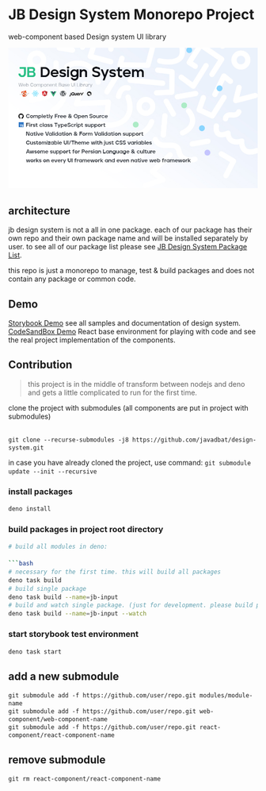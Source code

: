 # JB Design System Monorepo Project

web-component based Design system  UI library

![JB Design System](./public/images/banner-small.jpg)

## architecture

jb design system is not a all in one package. each of our package has their own repo and their own package name and will be installed separately by user.
to see all of our package list please see [JB Design System Package List](https://javadbat.github.io/design-system/?path=/docs/general-package-list--docs).

this repo is just a monorepo to manage, test & build packages and does not contain any package or common code.

## Demo

[Storybook Demo](https://javadbat.github.io/design-system/?path=/docs/getting-started-introduction--docs) see all samples and documentation of design system.    
[CodeSandBox Demo](https://codesandbox.io/p/sandbox/jb-design-system-3f63dj) React base environment for playing with code and see the real project implementation of the components. 

## Contribution

>this project is in the middle of transform between nodejs and deno and gets a little complicated to run for the first time.

clone the project with submodules (all components are put in project with submodules)

```git

git clone --recurse-submodules -j8 https://github.com/javadbat/design-system.git

```

in case you have already cloned the project, use command: `git submodule update --init --recursive`

### install packages

```bash
deno install
```

### build packages in project root directory

```bash
# build all modules in deno:

```bash
# necessary for the first time. this will build all packages 
deno task build
# build single package
deno task build --name=jb-input
# build and watch single package. (just for development. please build package without watch before publishing it)
deno task build --name=jb-input --watch
```

### start storybook test environment

```bash
deno task start
```
## add a new submodule

```terminal
git submodule add -f https://github.com/user/repo.git modules/module-name 
git submodule add -f https://github.com/user/repo.git web-component/web-component-name 
git submodule add -f https://github.com/user/repo.git react-component/react-component-name 
```
## remove submodule

```terminal
git rm react-component/react-component-name
```
